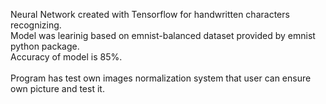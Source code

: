 Neural Network created with Tensorflow for handwritten characters recognizing.<br/>
Model was learinig based on emnist-balanced dataset provided by emnist python package.<br/>
Accuracy of model is 85%.
<br/>
<br/>
Program has test own images normalization system that user can ensure own picture and test it.
